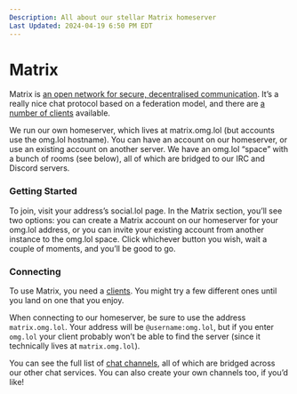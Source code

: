 ```yaml
---
Description: All about our stellar Matrix homeserver
Last Updated: 2024-04-19 6:50 PM EDT
---
```


# Matrix

Matrix is <a href="https://matrix.org">an open network for secure, decentralised communication</a>. It’s a really nice chat protocol based on a federation model, and there are <a href="https://matrix.org/ecosystem/clients/">a number of clients</a> available.

We run our own homeserver, which lives at matrix.omg.lol (but accounts use the omg.lol hostname). You can have an account on our homeserver, or use an existing account on another server. We have an omg.lol “space” with a bunch of rooms (see below), all of which are bridged to our IRC and Discord servers.

### Getting Started

To join, visit your address’s social.lol page. In the Matrix section, you’ll see two options: you can create a Matrix account on our homeserver for your omg.lol address, or you can invite your existing account from another instance to the omg.lol space. Click whichever button you wish, wait a couple of moments, and you’ll be good to go.

### Connecting

To use Matrix, you need a [clients](https://matrix.org/ecosystem/clients). You might try a few different ones until you land on one that you enjoy.

When connecting to our homeserver, be sure to use the address `matrix.omg.lol`. Your address will be `@username:omg.lol`, but if you enter `omg.lol` your client probably won’t be able to find the server (since it technically lives at `matrix.omg.lol`).

You can see the full list of [chat channels](/info/chat), all of which are bridged across our other chat services. You can also create your own channels too, if you’d like!
